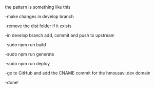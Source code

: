 the pattern is something like this

-make changes in develop branch

-remove the dist folder if it exists

-in develop branch add, commit and push to upstream

-sudo npm run build

-sudo npm run generate

-sudo npm run deploy

-go to GitHub and add the CNAME commit for the hmousavi.dev domain

-done!
